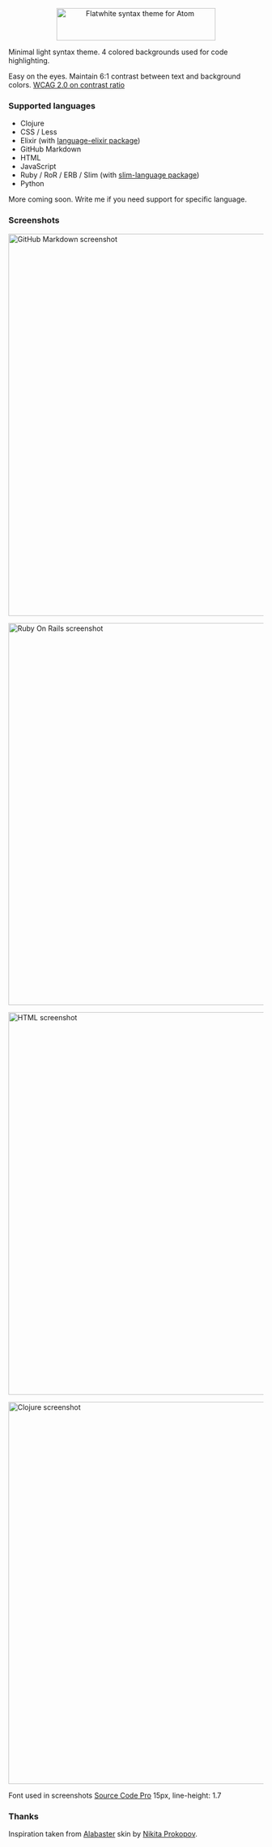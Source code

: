 <p align="center"><img src="https://github.com/biletskyy/flatwhite-syntax/raw/master/assets/flatwhite-header.png" alt="Flatwhite syntax theme for Atom" width="314px" height="64px"></p>

Minimal light syntax theme. 4 colored backgrounds used for code highlighting.

Easy on the eyes. Maintain 6:1 contrast between text and background colors. [WCAG 2.0 on contrast ratio](https://www.w3.org/TR/WCAG/#visual-audio-contrast)

### Supported languages

- Clojure
- CSS / Less
- Elixir (with [language-elixir package](https://atom.io/packages/language-elixir))
- GitHub Markdown
- HTML
- JavaScript
- Ruby / RoR / ERB / Slim (with [slim-language package](https://github.com/ianmitchell/slim-language))
- Python

More coming soon. Write me if you need support for specific language.

### Screenshots

<p><img src="https://github.com/biletskyy/flatwhite-syntax/raw/master/assets/screenshot-light-gfm4.png" alt="GitHub Markdown screenshot" width="768px" height="755px"></p>

<p><img src="https://github.com/biletskyy/flatwhite-syntax/raw/master/assets/screenshot-light-ror4.png" alt="Ruby On Rails screenshot" width="768px" height="755px"></p>

<p><img src="https://github.com/biletskyy/flatwhite-syntax/raw/master/assets/screenshot-light-html4.png" alt="HTML screenshot" width="768px" height="756px"></p>

<p><img src="https://github.com/biletskyy/flatwhite-syntax/raw/master/assets/screenshot-light-clojure4.png" alt="Clojure screenshot" width="768px" height="755px"></p>

Font used in screenshots [Source Code Pro](https://github.com/adobe-fonts/source-code-pro) 15px, line-height: 1.7

### Thanks
Inspiration taken from [Alabaster](https://github.com/tonsky/alabaster-lighttable-skin) skin by [Nikita Prokopov](https://github.com/tonsky).
